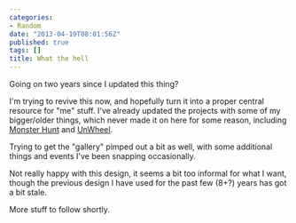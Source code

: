 ```yaml
---
categories:
- Random
date: "2013-04-19T08:01:56Z"
published: true
tags: []
title: What the hell
---
```


Going on two years since I updated this thing?

I'm trying to revive this now, and hopefully turn it into a proper
central resource for "me" stuff. I've already updated the projects with
some of my bigger/older things, which never made it on here for some
reason, including [Monster
Hunt](http://shrimpworks.za.net/projects/monster-hunt/ "Monster Hunt")
and [UnWheel](http://shrimpworks.za.net/projects/unwheel/ "UnWheel").

Trying to get the "gallery" pimped out a bit as well, with some
additional things and events I've been snapping occasionally.

Not really happy with this design, it seems a bit too informal for what
I want, though the previous design I have used for the past few (8+?)
years has got a bit stale.

More stuff to follow shortly.
